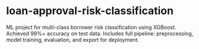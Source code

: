 # loan-approval-risk-classification
ML project for multi-class borrower risk classification using XGBoost. Achieved 99%+ accuracy on test data. Includes full pipeline: preprocessing, model training, evaluation, and export for deployment.
